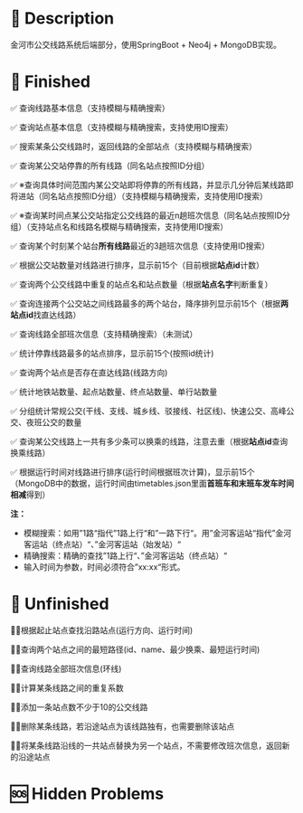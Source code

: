 # 🌈 Description

金河市公交线路系统后端部分，使用SpringBoot + Neo4j + MongoDB实现。

# 📖 Finished

✅ 查询线路基本信息（支持模糊与精确搜索）

✅ 查询站点基本信息（支持模糊与精确搜索，支持使用ID搜索）

✅ 搜索某条公交线路时，返回线路的全部站点（支持模糊与精确搜索）

✅ 查询某公交站停靠的所有线路（同名站点按照ID分组）

✅ ※查询具体时间范围内某公交站即将停靠的所有线路，并显示几分钟后某线路即将进站（同名站点按照ID分组）（支持模糊与精确搜索，支持使用ID搜索）

✅ ※查询某时间点某公交站指定公交线路的最近n趟班次信息（同名站点按照ID分组）（支持站点名和线路名模糊与精确搜索，支持使用ID搜索）

✅ 查询某个时刻某个站台**所有线路**最近的3趟班次信息（支持使用ID搜索）

✅ 根据公交站数量对线路进行排序，显示前15个（目前根据**站点id**计数）

✅ 查询两个公交线路中重复的站点名和站点数量（根据**站点名字**判断重复）

✅ 查询连接两个公交站之间线路最多的两个站台，降序排列显示前15个（根据**两站点id**找直达线路）

✅ 查询线路全部班次信息（支持精确搜索）（未测试）

✅ 统计停靠线路最多的站点排序，显示前15个(按照id统计)

✅ 查询两个站点是否存在直达线路(线路方向)

✅ 统计地铁站数量、起点站数量、终点站数量、单行站数量

✅ 分组统计常规公交(干线、支线、城乡线、驳接线、社区线)、快速公交、高峰公交、夜班公交的数量

✅ 查询某公交线路上一共有多少条可以换乘的线路，注意去重（根据**站点id**查询换乘线路）

✅ 根据运行时间对线路进行排序(运行时间根据班次计算)，显示前15个（MongoDB中的数据，运行时间由timetables.json里面**首班车和末班车发车时间相减**得到）

**注：**

* 模糊搜索：如用”1路“指代”1路上行“和”一路下行“。用”金河客运站“指代”金河客运站（终点站）“、”金河客运站（始发站）“
* 精确搜索：精确的查找”1路上行“、”金河客运站（终点站）“
* 输入时间为参数，时间必须符合”xx:xx“形式。


# 🤔 Unfinished

🤜🏼根据起止站点查找沿路站点(运行方向、运行时间)

🤜🏼查询两个站点之间的最短路径(id、name、最少换乘、最短运行时间)

🤜🏼查询线路全部班次信息(环线)

🤜🏼计算某条线路之间的重复系数

🤜🏼添加一条站点数不少于10的公交线路

🤜🏼删除某条线路，若沿途站点为该线路独有，也需要删除该站点

🤜🏼将某条线路沿线的一共站点替换为另一个站点，不需要修改班次信息，返回新的沿途站点

# 🆘 Hidden Problems



